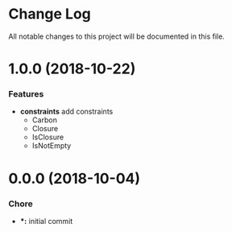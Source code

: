 # Change Log

All notable changes to this project will be documented in this file.

<a name="1.0.0"></a>
# 1.0.0 (2018-10-22)

### Features

* **constraints** add constraints
    * Carbon
    * Closure
    * IsClosure
    * IsNotEmpty  

<a name="1.0.0"></a>
# 0.0.0 (2018-10-04)

### Chore
* **\*:** initial commit

